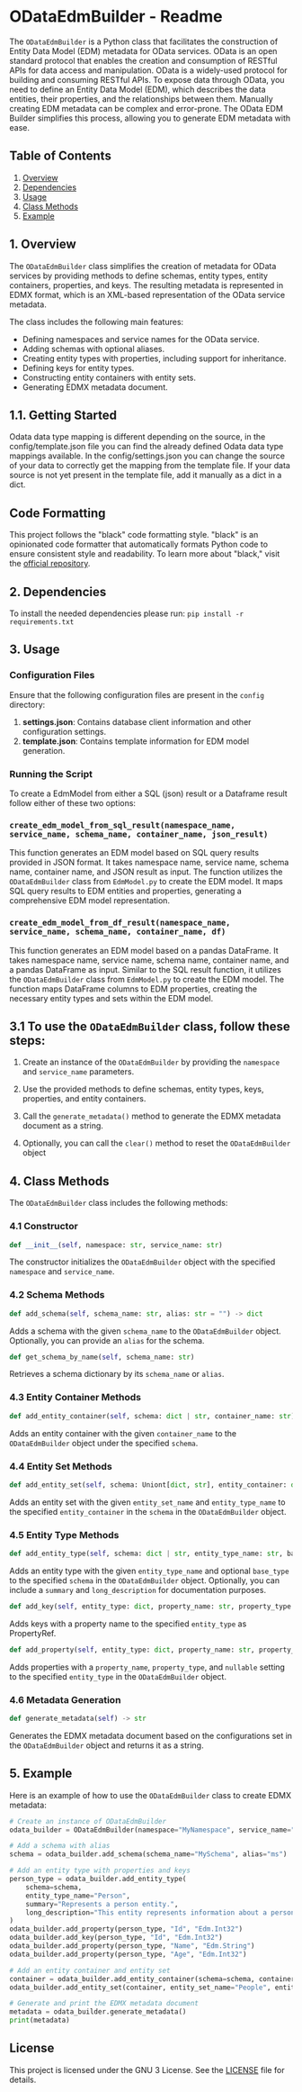 # ODataEdmBuilder - Readme

The `ODataEdmBuilder` is a Python class that facilitates the construction of Entity Data Model (EDM) metadata for OData services. OData is an open standard protocol that enables the creation and consumption of RESTful APIs for data access and manipulation.
OData is a widely-used protocol for building and consuming RESTful APIs. To expose data through OData, you need to define an Entity Data Model (EDM), which describes the data entities, their properties, and the relationships between them. Manually creating EDM metadata can be complex and error-prone. The OData EDM Builder simplifies this process, allowing you to generate EDM metadata with ease.

## Table of Contents

1. [Overview](#overview)
2. [Dependencies](#dependencies)
3. [Usage](#usage)
4. [Class Methods](#class-methods)
5. [Example](#example)

## 1. Overview <a name="overview"></a>

The `ODataEdmBuilder` class simplifies the creation of metadata for OData services by providing methods to define schemas, entity types, entity containers, properties, and keys. The resulting metadata is represented in EDMX format, which is an XML-based representation of the OData service metadata.

The class includes the following main features:
- Defining namespaces and service names for the OData service.
- Adding schemas with optional aliases.
- Creating entity types with properties, including support for inheritance.
- Defining keys for entity types.
- Constructing entity containers with entity sets.
- Generating EDMX metadata document.

## 1.1. Getting Started
Odata data type mapping is different depending on the source, in the config/template.json file you can find the already defined Odata data type mappings available. In the config/settings.json you can change the source of your data to correctly get the mapping from the template file. If your data source is not yet present in the template file, add it manually as a dict in a dict. 

## Code Formatting

This project follows the "black" code formatting style. "black" is an opinionated code formatter that automatically formats Python code to ensure consistent style and readability. To learn more about "black," visit the [official repository](https://github.com/psf/black).

## 2. Dependencies <a name="dependencies"></a>
To install the needed dependencies please run:
```pip install -r requirements.txt```


## 3. Usage <a name="usage"></a>

### Configuration Files

Ensure that the following configuration files are present in the `config` directory:

1. **settings.json**: Contains database client information and other configuration settings.
2. **template.json**: Contains template information for EDM model generation.

### Running the Script

To create a EdmModel from either a SQL (json) result or a Dataframe result follow either of these two options:

### `create_edm_model_from_sql_result(namespace_name, service_name, schema_name, container_name, json_result)`

This function generates an EDM model based on SQL query results provided in JSON format. It takes namespace name, service name, schema name, container name, and JSON result as input. The function utilizes the `ODataEdmBuilder` class from `EdmModel.py` to create the EDM model. It maps SQL query results to EDM entities and properties, generating a comprehensive EDM model representation.

### `create_edm_model_from_df_result(namespace_name, service_name, schema_name, container_name, df)`

This function generates an EDM model based on a pandas DataFrame. It takes namespace name, service name, schema name, container name, and a pandas DataFrame as input. Similar to the SQL result function, it utilizes the `ODataEdmBuilder` class from `EdmModel.py` to create the EDM model. The function maps DataFrame columns to EDM properties, creating the necessary entity types and sets within the EDM model.



## 3.1 To use the `ODataEdmBuilder` class, follow these steps:

1. Create an instance of the `ODataEdmBuilder` by providing the `namespace` and `service_name` parameters.

2. Use the provided methods to define schemas, entity types, keys, properties, and entity containers.

3. Call the `generate_metadata()` method to generate the EDMX metadata document as a string.

4. Optionally, you can call the `clear()` method to reset the `ODataEdmBuilder` object 

## 4. Class Methods <a name="class-methods"></a>

The `ODataEdmBuilder` class includes the following methods:

### 4.1 Constructor

```python
def __init__(self, namespace: str, service_name: str)
```

The constructor initializes the `ODataEdmBuilder` object with the specified `namespace` and `service_name`.

### 4.2 Schema Methods

```python
def add_schema(self, schema_name: str, alias: str = "") -> dict
```

Adds a schema with the given `schema_name` to the `ODataEdmBuilder` object. Optionally, you can provide an `alias` for the schema.

```python
def get_schema_by_name(self, schema_name: str)
```

Retrieves a schema dictionary by its `schema_name` or `alias`.

### 4.3 Entity Container Methods

```python
def add_entity_container(self, schema: dict | str, container_name: str) -> dict
```

Adds an entity container with the given `container_name` to the `ODataEdmBuilder` object under the specified `schema`.

### 4.4 Entity Set Methods

```python
def add_entity_set(self, schema: Uniont[dict, str], entity_container: dict, entity_set_name: str, entity_type_name: str) -> dict
```

Adds an entity set with the given `entity_set_name` and `entity_type_name` to the specified `entity_container` in the `schema` in the `ODataEdmBuilder` object.

### 4.5 Entity Type Methods

```python
def add_entity_type(self, schema: dict | str, entity_type_name: str, base_type: str = "", summary: str = "", long_description: str = "") -> dict
```

Adds an entity type with the given `entity_type_name` and optional `base_type` to the specified `schema` in the `ODataEdmBuilder` object. Optionally, you can include a `summary` and `long_description` for documentation purposes.

```python
def add_key(self, entity_type: dict, property_name: str, property_type: str)
```

Adds keys with a property name to the specified `entity_type` as PropertyRef.

```python
def add_property(self, entity_type: dict, property_name: str, property_type: str, nullable: bool = True) -> dict
```

Adds properties with a `property_name`, `property_type`, and `nullable` setting to the specified `entity_type` in the `ODataEdmBuilder` object.

### 4.6 Metadata Generation

```python
def generate_metadata(self) -> str
```

Generates the EDMX metadata document based on the configurations set in the `ODataEdmBuilder` object and returns it as a string.

## 5. Example <a name="example"></a>

Here is an example of how to use the `ODataEdmBuilder` class to create EDMX metadata:

```python
# Create an instance of ODataEdmBuilder
odata_builder = ODataEdmBuilder(namespace="MyNamespace", service_name="MyODataService")

# Add a schema with alias
schema = odata_builder.add_schema(schema_name="MySchema", alias="ms")

# Add an entity type with properties and keys
person_type = odata_builder.add_entity_type(
    schema=schema,
    entity_type_name="Person",
    summary="Represents a person entity.",
    long_description="This entity represents information about a person.",
)
odata_builder.add_property(person_type, "Id", "Edm.Int32")
odata_builder.add_key(person_type, "Id", "Edm.Int32")
odata_builder.add_property(person_type, "Name", "Edm.String")
odata_builder.add_property(person_type, "Age", "Edm.Int32")

# Add an entity container and entity set
container = odata_builder.add_entity_container(schema=schema, container_name="MyContainer")
odata_builder.add_entity_set(container, entity_set_name="People", entity_type_name="MySchema.Person")

# Generate and print the EDMX metadata document
metadata = odata_builder.generate_metadata()
print(metadata)
```

## License
This project is licensed under the GNU 3 License. See the [LICENSE](LICENSE) file for details.
